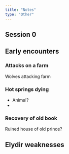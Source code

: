 ```yaml
---
title: "Notes"
type: "Other"
---
```


## Session 0


## Early encounters

### Attacks on a farm

Wolves attacking farm

### Hot springs dying

- Animal?
-

### Recovery of old book

Ruined house of old prince?

## Elydir weaknesses
